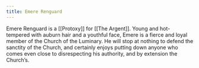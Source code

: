 ```yaml
---
title: Emere Renguard
---
```


Emere Renguard is a [[Protoxy]] for [[The Argent]]. Young and hot-tempered with auburn hair and a youthful face, Emere is a fierce and loyal member of the Church of the Luminary. He will stop at nothing to defend the sanctity of the Church, and certainly enjoys putting down anyone who comes even close to disrespecting his authority, and by extension the Church’s.